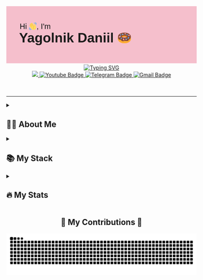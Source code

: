 <img src="https://github.com/bambutcha/bambutcha/blob/main/header.png" alt="banner">

<div align="center"> 
  <a href="https://git.io/typing-svg">
    <img src="https://readme-typing-svg.demolab.com?font=Fira+code&size=24&pause=1000&color=7145B9&width=435&lines=Hi%2C+everyone!+I%E2%80%99m+bambutcha." alt="Typing SVG" />
  </a>
</div>

<div id="badges" align="center">
  <a href="https://vk.com/denandyou">
    <img src="https://img.shields.io/badge/Vkontakte-0077B5?logo=VK&logoColor=white&style=for-the-badge" height="35"/>
  </a>
  <a href="https://www.youtube.com/channel/UCu2JkadXQ_2BM5_JAjIJzvA">
    <img src="https://img.shields.io/badge/YouTube-FF0000?style=for-the-badge&logo=youtube&logoColor=white" height="35" alt="Youtube Badge"/>
  </a>
  <a href="https://t.me/Alwaysxdroll">
    <img src="https://img.shields.io/badge/Telegram-blue?style=for-the-badge&logo=telegram&logoColor=white" height="35" alt="Telegram Badge"/>
  </a>
  <a href="mailto:stringdeity@gmail.com">
    <img src="https://img.shields.io/static/v1?message=Gmail&logo=gmail&label=&color=D14836&logoColor=white&labelColor=&style=for-the-badge" height="35" alt="Gmail Badge"/>
  </a>
</div>

<br>

<div id="viers" align="right">
  <img src="https://komarev.com/ghpvc/?username=bambutcha&style=for-the-badge&color=red" alt=""/>
</div>

---

<details align="left">
  <summary><h2><b>👨‍💻 About Me</b></h2></summary>
  <p>
    <ul>
      <li>🌍 I am a beginner Web-Developer from Russia.</li>
      <li>🎓 Student of the Southern Federal University in Taganrog.</li>
      <li>🏆 Participated and won in IT events.</li>
      <li>💻 In my free time, I study Full-stack development and Design.</li>
      <li>🚀 The most preferred vector of development is back end.</li>
    </ul>
  </p>
</details>

<details align="left">
  <summary><h2><b>📚 My Stack</b></h2></summary>
  <p>
    <h3>🖥️ Languages</h3>
    <img src="https://ziadoua.github.io/m3-Markdown-Badges/badges/C/c1.svg" alt="C">
    <img src="https://ziadoua.github.io/m3-Markdown-Badges/badges/C++/c++1.svg" alt="C++">
    <img src="https://ziadoua.github.io/m3-Markdown-Badges/badges/CSS/css1.svg" alt="CSS">
    <img src="https://ziadoua.github.io/m3-Markdown-Badges/badges/HTML/html2.svg" alt="HTML">
    <img src="https://ziadoua.github.io/m3-Markdown-Badges/badges/Javascript/javascript3.svg" alt="JavaScript">
    <img src="https://ziadoua.github.io/m3-Markdown-Badges/badges/PHP/php1.svg" alt="PHP">
    <img src="https://ziadoua.github.io/m3-Markdown-Badges/badges/Python/python3.svg" alt="Python">
    <img src="https://ziadoua.github.io/m3-Markdown-Badges/badges/Go/go2.svg" alt="Golang">
    <h3>🔧 Frameworks / Tools</h3>
    <img src="https://ziadoua.github.io/m3-Markdown-Badges/badges/Docker/docker1.svg" alt="Docker">
    <img src="https://ziadoua.github.io/m3-Markdown-Badges/badges/React/react1.svg" alt="React">
    <img src="https://ziadoua.github.io/m3-Markdown-Badges/badges/Git/git1.svg" alt="Git">
    <img src="https://ziadoua.github.io/m3-Markdown-Badges/badges/PostgreSQL/postgresql1.svg" alt="PostgreSQL">
    <img src="https://ziadoua.github.io/m3-Markdown-Badges/badges/MySQL/mysql1.svg" alt="MySQL">
    <img src="https://ziadoua.github.io/m3-Markdown-Badges/badges/Bootstrap/bootstrap1.svg" alt="Bootstrap">
    <img src="https://ziadoua.github.io/m3-Markdown-Badges/badges/Linux/linux3.svg" alt="Linux">
    <img src="https://ziadoua.github.io/m3-Markdown-Badges/badges/Windows/windows1.svg" alt="Windows">
    <img src="https://ziadoua.github.io/m3-Markdown-Badges/badges/Photoshop/photoshop1.svg" alt="Photoshop">
  </p>
</details>

<details align="left">
  <summary><h2><b>🔥 My Stats</b></h2></summary>
  <div align="center">
    <img src="https://github-readme-stats.vercel.app/api?username=bambutcha&show_icons=true&theme=dracula&border_radius=20" height="185" alt="languages graph" />
    <img src="http://github-readme-streak-stats.herokuapp.com?user=bambutcha&theme=dracula&border_radius=20&mode=weekly&hide_border=false" height="155" alt="stats graph" />
  </div>

  <div align="center">
    <img src="https://github-readme-stats.vercel.app/api/top-langs?username=bambutcha&locale=en&hide_title=false&layout=compact&card_width=320&langs_count=10&theme=dracula&hide_border=false&border_radius=20" height="170" alt="stats graph" />
  </div>
</details>

<div align="center">
  <h2>🐍 My Contributions 🐍</h2>
  <img src="https://raw.githubusercontent.com/bambutcha/bambutcha/output/snake.svg" alt="Snake animation" />
</div>
